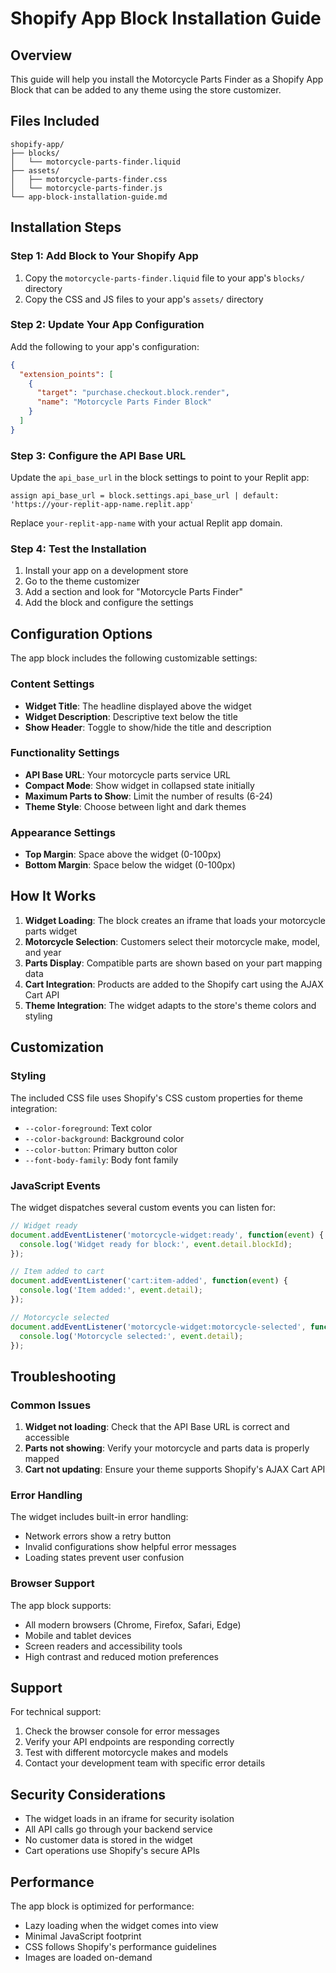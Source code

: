 # Shopify App Block Installation Guide

## Overview

This guide will help you install the Motorcycle Parts Finder as a Shopify App Block that can be added to any theme using the store customizer.

## Files Included

```
shopify-app/
├── blocks/
│   └── motorcycle-parts-finder.liquid
├── assets/
│   ├── motorcycle-parts-finder.css
│   └── motorcycle-parts-finder.js
└── app-block-installation-guide.md
```

## Installation Steps

### Step 1: Add Block to Your Shopify App

1. Copy the `motorcycle-parts-finder.liquid` file to your app's `blocks/` directory
2. Copy the CSS and JS files to your app's `assets/` directory

### Step 2: Update Your App Configuration

Add the following to your app's configuration:

```json
{
  "extension_points": [
    {
      "target": "purchase.checkout.block.render",
      "name": "Motorcycle Parts Finder Block"
    }
  ]
}
```

### Step 3: Configure the API Base URL

Update the `api_base_url` in the block settings to point to your Replit app:

```liquid
assign api_base_url = block.settings.api_base_url | default: 'https://your-replit-app-name.replit.app'
```

Replace `your-replit-app-name` with your actual Replit app domain.

### Step 4: Test the Installation

1. Install your app on a development store
2. Go to the theme customizer
3. Add a section and look for "Motorcycle Parts Finder"
4. Add the block and configure the settings

## Configuration Options

The app block includes the following customizable settings:

### Content Settings
- **Widget Title**: The headline displayed above the widget
- **Widget Description**: Descriptive text below the title
- **Show Header**: Toggle to show/hide the title and description

### Functionality Settings
- **API Base URL**: Your motorcycle parts service URL
- **Compact Mode**: Show widget in collapsed state initially
- **Maximum Parts to Show**: Limit the number of results (6-24)
- **Theme Style**: Choose between light and dark themes

### Appearance Settings
- **Top Margin**: Space above the widget (0-100px)
- **Bottom Margin**: Space below the widget (0-100px)

## How It Works

1. **Widget Loading**: The block creates an iframe that loads your motorcycle parts widget
2. **Motorcycle Selection**: Customers select their motorcycle make, model, and year
3. **Parts Display**: Compatible parts are shown based on your part mapping data
4. **Cart Integration**: Products are added to the Shopify cart using the AJAX Cart API
5. **Theme Integration**: The widget adapts to the store's theme colors and styling

## Customization

### Styling
The included CSS file uses Shopify's CSS custom properties for theme integration:
- `--color-foreground`: Text color
- `--color-background`: Background color
- `--color-button`: Primary button color
- `--font-body-family`: Body font family

### JavaScript Events
The widget dispatches several custom events you can listen for:

```javascript
// Widget ready
document.addEventListener('motorcycle-widget:ready', function(event) {
  console.log('Widget ready for block:', event.detail.blockId);
});

// Item added to cart
document.addEventListener('cart:item-added', function(event) {
  console.log('Item added:', event.detail);
});

// Motorcycle selected
document.addEventListener('motorcycle-widget:motorcycle-selected', function(event) {
  console.log('Motorcycle selected:', event.detail);
});
```

## Troubleshooting

### Common Issues

1. **Widget not loading**: Check that the API Base URL is correct and accessible
2. **Parts not showing**: Verify your motorcycle and parts data is properly mapped
3. **Cart not updating**: Ensure your theme supports Shopify's AJAX Cart API

### Error Handling

The widget includes built-in error handling:
- Network errors show a retry button
- Invalid configurations show helpful error messages
- Loading states prevent user confusion

### Browser Support

The app block supports:
- All modern browsers (Chrome, Firefox, Safari, Edge)
- Mobile and tablet devices
- Screen readers and accessibility tools
- High contrast and reduced motion preferences

## Support

For technical support:
1. Check the browser console for error messages
2. Verify your API endpoints are responding correctly
3. Test with different motorcycle makes and models
4. Contact your development team with specific error details

## Security Considerations

- The widget loads in an iframe for security isolation
- All API calls go through your backend service
- No customer data is stored in the widget
- Cart operations use Shopify's secure APIs

## Performance

The app block is optimized for performance:
- Lazy loading when the widget comes into view
- Minimal JavaScript footprint
- CSS follows Shopify's performance guidelines
- Images are loaded on-demand